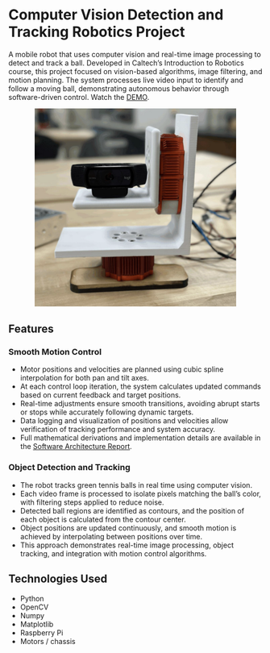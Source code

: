 # Computer Vision Detection and Tracking Robotics Project
A mobile robot that uses computer vision and real-time image processing to detect and track a ball. Developed in Caltech’s Introduction to Robotics course, this project focused on vision-based algorithms, image filtering, and motion planning. The system processes live video input to identify and follow a moving ball, demonstrating autonomous behavior through software-driven control. Watch the [DEMO](https://www.youtube.com/watch?v=-PGfyatwvf8).

<p align="center">
  <img src="Front-View-of-Robot.png" width="400">
</p>

## Features
### Smooth Motion Control
- Motor positions and velocities are planned using cubic spline interpolation for both pan and tilt axes.
- At each control loop iteration, the system calculates updated commands based on current feedback and target positions.
- Real-time adjustments ensure smooth transitions, avoiding abrupt starts or stops while accurately following dynamic targets.
- Data logging and visualization of positions and velocities allow verification of tracking performance and system accuracy.
- Full mathematical derivations and implementation details are available in the [Software Architecture Report](Software-Architecture-Report.pdf).

### Object Detection and Tracking
- The robot tracks green tennis balls in real time using computer vision.
- Each video frame is processed to isolate pixels matching the ball’s color, with filtering steps applied to reduce noise.
- Detected ball regions are identified as contours, and the position of each object is calculated from the contour center.
- Object positions are updated continuously, and smooth motion is achieved by interpolating between positions over time.
- This approach demonstrates real-time image processing, object tracking, and integration with motion control algorithms.


## Technologies Used
- Python
- OpenCV 
- Numpy
- Matplotlib
- Raspberry Pi 
- Motors / chassis 
  
